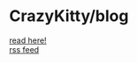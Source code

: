 # CrazyKitty/blog

[read here!](https://crazykitty357.github.io/blog/)  
[rss feed](https://crazykitty357.github.io/blog/feed.xml)